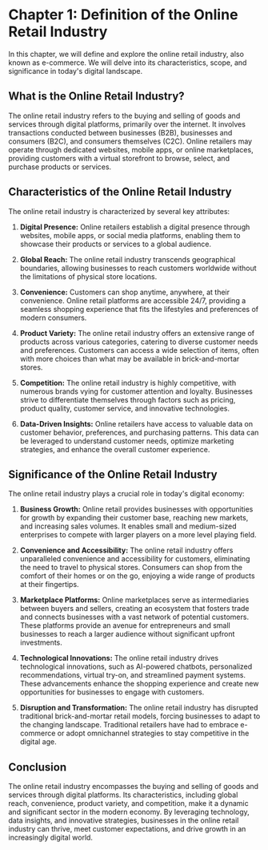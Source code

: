 Chapter 1: Definition of the Online Retail Industry
===================================================

In this chapter, we will define and explore the online retail industry, also known as e-commerce. We will delve into its characteristics, scope, and significance in today's digital landscape.

What is the Online Retail Industry?
-----------------------------------

The online retail industry refers to the buying and selling of goods and services through digital platforms, primarily over the internet. It involves transactions conducted between businesses (B2B), businesses and consumers (B2C), and consumers themselves (C2C). Online retailers may operate through dedicated websites, mobile apps, or online marketplaces, providing customers with a virtual storefront to browse, select, and purchase products or services.

Characteristics of the Online Retail Industry
---------------------------------------------

The online retail industry is characterized by several key attributes:

1. **Digital Presence:** Online retailers establish a digital presence through websites, mobile apps, or social media platforms, enabling them to showcase their products or services to a global audience.

2. **Global Reach:** The online retail industry transcends geographical boundaries, allowing businesses to reach customers worldwide without the limitations of physical store locations.

3. **Convenience:** Customers can shop anytime, anywhere, at their convenience. Online retail platforms are accessible 24/7, providing a seamless shopping experience that fits the lifestyles and preferences of modern consumers.

4. **Product Variety:** The online retail industry offers an extensive range of products across various categories, catering to diverse customer needs and preferences. Customers can access a wide selection of items, often with more choices than what may be available in brick-and-mortar stores.

5. **Competition:** The online retail industry is highly competitive, with numerous brands vying for customer attention and loyalty. Businesses strive to differentiate themselves through factors such as pricing, product quality, customer service, and innovative technologies.

6. **Data-Driven Insights:** Online retailers have access to valuable data on customer behavior, preferences, and purchasing patterns. This data can be leveraged to understand customer needs, optimize marketing strategies, and enhance the overall customer experience.

Significance of the Online Retail Industry
------------------------------------------

The online retail industry plays a crucial role in today's digital economy:

1. **Business Growth:** Online retail provides businesses with opportunities for growth by expanding their customer base, reaching new markets, and increasing sales volumes. It enables small and medium-sized enterprises to compete with larger players on a more level playing field.

2. **Convenience and Accessibility:** The online retail industry offers unparalleled convenience and accessibility for customers, eliminating the need to travel to physical stores. Consumers can shop from the comfort of their homes or on the go, enjoying a wide range of products at their fingertips.

3. **Marketplace Platforms:** Online marketplaces serve as intermediaries between buyers and sellers, creating an ecosystem that fosters trade and connects businesses with a vast network of potential customers. These platforms provide an avenue for entrepreneurs and small businesses to reach a larger audience without significant upfront investments.

4. **Technological Innovations:** The online retail industry drives technological innovations, such as AI-powered chatbots, personalized recommendations, virtual try-on, and streamlined payment systems. These advancements enhance the shopping experience and create new opportunities for businesses to engage with customers.

5. **Disruption and Transformation:** The online retail industry has disrupted traditional brick-and-mortar retail models, forcing businesses to adapt to the changing landscape. Traditional retailers have had to embrace e-commerce or adopt omnichannel strategies to stay competitive in the digital age.

Conclusion
----------

The online retail industry encompasses the buying and selling of goods and services through digital platforms. Its characteristics, including global reach, convenience, product variety, and competition, make it a dynamic and significant sector in the modern economy. By leveraging technology, data insights, and innovative strategies, businesses in the online retail industry can thrive, meet customer expectations, and drive growth in an increasingly digital world.
